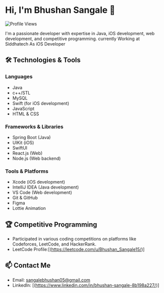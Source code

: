 # Hi, I'm Bhushan Sangale 👋

![Profile Views](https://komarev.com/ghpvc/?username=yourusername&color=green)

I'm a passionate developer with expertise in Java, iOS development, web development, and competitive programming.
currently Working at Siddhatech As iOS Developer

## 🛠️ Technologies & Tools

### Languages
- Java
- c++/STL
- MySQL
- Swift (for iOS development)
- JavaScript
- HTML & CSS

### Frameworks & Libraries
- Spring Boot (Java)
- UIKit (iOS)
- SwiftUI
- React.js (Web)
- Node.js (Web backend)

### Tools & Platforms
- Xcode (iOS development)
- IntelliJ IDEA (Java development)
- VS Code (Web development)
- Git & GitHub
- Figma
- Lottie Animation
  
## 🏆 Competitive Programming
- Participated in various coding competitions on platforms like Codeforces, LeetCode, and HackerRank.
- LeetCode Profile:[(https://leetcode.com/u/Bhushan_Sangale15/)]
## 📫 Contact Me
- Email: [sangalebhushan05@gmail.com](mailto:sangalebhushan05@gmail.com)
- LinkedIn: [(https://www.linkedin.com/in/bhushan-sangale-8b198a227/)]


